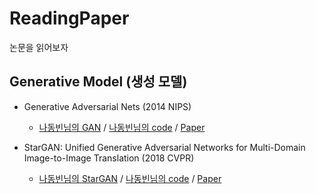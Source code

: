 # ReadingPaper

논문을 읽어보자

## Generative Model (생성 모델)

  * Generative Adversarial Nets (2014 NIPS)
     * [나동빈님의 GAN](https://github.com/Jung0Jin/ReadingPaper/blob/main/%EB%82%98%EB%8F%99%EB%B9%88%EB%8B%98%EC%9D%98GAN.md) / [나동빈님의 code](https://github.com/Jung0Jin/ReadingPaper/blob/main/%EB%82%98%EB%8F%99%EB%B9%88%EB%8B%98%EC%9D%98GAN_for_MNIST_Tutorial.ipynb) / [Paper](https://github.com/Jung0Jin/ReadingPaper/blob/main/GAN.md)


 * StarGAN: Unified Generative Adversarial Networks for Multi-Domain Image-to-Image Translation (2018 CVPR)
     * [나동빈님의 StarGAN](https://github.com/Jung0Jin/ReadingPaper/blob/main/%EB%82%98%EB%8F%99%EB%B9%88%EB%8B%98%EC%9D%98StarGAN.md) / [나동빈님의 code](https://github.com/Jung0Jin/ReadingPaper/blob/main/%EB%82%98%EB%8F%99%EB%B9%88%EB%8B%98%EC%9D%98StarGAN_Tutorial.ipynb) / [Paper](https://github.com/Jung0Jin/ReadingPaper/blob/main/StarGAN.md)
